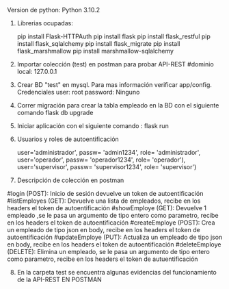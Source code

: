 
Version de python: Python 3.10.2


1. Librerias ocupadas:  

   pip install Flask-HTTPAuth
   pip install flask 
   pip install flask_restful 
   pip install flask_sqlalchemy 
   pip install flask_migrate 
   pip install flask_marshmallow 
   pip install marshmallow-sqlalchemy


2. Importar colección (test) en postman para probar API-REST
          #dominio local: 127.0.0.1


3. Crear BD "test" en mysql. 
            Para mas información verificar app/config. 
              Credenciales user: root password: Ninguno 


4. Correr migración para crear la tabla empleado en la BD con el siguiente comando
       flask db upgrade


5. Iniciar aplicación  con el siguiente comando : flask run



6. Usuarios  y roles de autoentificación 

   user='administrador', passw= 'admin1234', role= 'administrador',
   user='operador', passw= 'operador1234', role= 'operador'),
   user='supervisor', passw= 'supervisor1234', role= 'supervisor')



7. Descripción de colección en postman 

#login (POST):            Inicio de sesión devuelve un token de autoentificación
#listEmployes (GET):      Devuelve una lista de empleados, recibe en los headers el token de autoentificación
#showEmploye (GET):       Devuelve 1 empleado ,se le pasa un argumento de tipo entero como parametro, recibe en los headers el token de autoentificación
#createEmploye (POST):    Crea un empleado de tipo json en body, recibe en los headers el token de autoentificación
#updateEmploye (PUT):     Actualiza un empleado de tipo json en body,  recibe en los headers el token de autoentificación
#deleteEmploye  (DELETE): Elimina un empleado, se le pasa un argumento de tipo entero como parametro, recibe en los headers el token de autuentificación


8. En la carpeta test se encuentra  algunas  evidencias del funcionamiento de la API-REST EN POSTMAN
